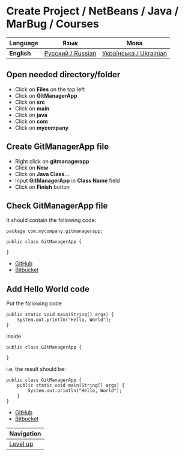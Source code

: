 # Create Project / NetBeans / Java / MarBug / Courses

| Language | Язык | Мова |
| -------- | ---- | ---- |
| **English** | [Русский / Russian](README.ru.md) | [Українська / Ukrainian](README.uk.md) |

## Open needed directory/folder ##

* Click on **Files** on the top left
* Click on **GitManagerApp**
* Click on **src**
* Click on **main**
* Click on **java**
* Click on **com**
* Click on **mycompany**

## Create GitManagerApp file ##

* Right click on **gitmanagerapp**
* Click on **New**
* Click on **Java Class...**
* Input **GitManagerApp** in **Class Name** field
* Click on **Finish** button

## Check GitManagerApp file ##

It should contain the following code:

    package com.mycompany.gitmanagerapp;

    public class GitManagerApp {

    }

* [GitHub](https://github.com/marbug/courses-marbug-java/blob/v0.4_add-main-class/git-manager-app/GitManagerApp/src/main/java/com/mycompany/gitmanagerapp/GitManagerApp.java)
* [Bitbucket](https://bitbucket.org/marbug/courses-marbug-java/src/95e0c0b8c67759736756f1ec169c043b5e5664f8/git-manager-app/GitManagerApp/src/main/java/com/mycompany/gitmanagerapp/GitManagerApp.java?fileviewer=file-view-default)

## Add Hello World code ##

Put the following code

    public static void main(String[] args) {
        System.out.println("Hello, World");
    }

inside

    public class GitManagerApp {

    }

i.e. the result should be:

    public class GitManagerApp {
        public static void main(String[] args) {
            System.out.println("Hello, World");
        }
    }

* [GitHub](https://github.com/marbug/courses-marbug-java/blob/v0.5_add-hello-world-code/git-manager-app/GitManagerApp/src/main/java/com/mycompany/gitmanagerapp/GitManagerApp.java)
* [Bitbucket](https://bitbucket.org/marbug/courses-marbug-java/src/d592cefd1b637a1e54531c902037c6788d3052f6/git-manager-app/GitManagerApp/src/main/java/com/mycompany/gitmanagerapp/GitManagerApp.java?at=v0.5_add-hello-world-code&fileviewer=file-view-default)

| Navigation               |
| ------------------------ |
| [Level up](../README.md) |
